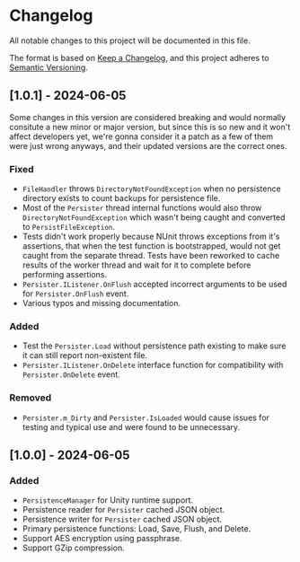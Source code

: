 # Changelog

All notable changes to this project will be documented in this file.

The format is based on [Keep a Changelog](https://keepachangelog.com/en/1.1.0/),
and this project adheres to [Semantic Versioning](https://semver.org/spec/v2.0.0.html).

## [1.0.1] - 2024-06-05

Some changes in this version are considered breaking and would normally consitute a new minor or major version, but since this is so new and it won't affect developers yet, we're gonna consider it a patch as a few of them were just wrong anyways, and their updated versions are the correct ones.

### Fixed

- `FileHandler` throws `DirectoryNotFoundException` when no persistence directory exists to count backups for persistence file.
- Most of the `Persister` thread internal functions would also throw `DirectoryNotFoundException` which wasn't being caught and converted to `PersistFileException`.
- Tests didn't work properly because NUnit throws exceptions from it's assertions, that when the test function is bootstrapped, would not get caught from the separate thread. Tests have been reworked to cache results of the worker thread and wait for it to complete before performing assertions.
- `Persister.IListener.OnFlush` accepted incorrect arguments to be used for `Persister.OnFlush` event.
- Various typos and missing documentation.

### Added

- Test the `Persister.Load` without persistence path existing to make sure it can still report non-existent file.
- `Persister.IListener.OnDelete` interface function for compatibility with `Persister.OnDelete` event.

### Removed

- `Persister.m_Dirty` and `Persister.IsLoaded` would cause issues for testing and typical use and were found to be unnecessary.

## [1.0.0] - 2024-06-05

### Added

- `PersistenceManager` for Unity runtime support.
- Persistence reader for `Persister` cached JSON object.
- Persistence writer for `Persister` cached JSON object.
- Primary persistence functions: Load, Save, Flush, and Delete.
- Support AES encryption using passphrase.
- Support GZip compression.
